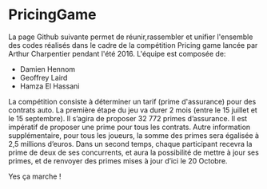 # PricingGame

La page Github suivante permet de réunir,rassembler et unifier l'ensemble des codes réalisés dans le cadre de la compétition Pricing game lancée par Arthur Charpentier pendant l'été 2016.
L'équipe est composée de:
- Damien Hennom
- Geoffrey Laird
- Hamza El Hassani

La compétition consiste à déterminer un tarif (prime d'assurance) pour des contrats auto.
La première étape du jeu va durer 2 mois (entre le 15 juillet et le 15 septembre). Il s’agira de proposer 32 772 primes d’assurance. Il est impératif de proposer une prime pour tous les contrats. Autre information supplémentaire, pour tous les joueurs, la somme des primes sera égalisée à 2,5 millions d’euros.
Dans un second temps, chaque participant recevra la prime de deux de ses concurrents, et aura la possibilité de mettre à jour ses primes, et de renvoyer des primes mises à jour d’ici le 20 Octobre.


Yes ça marche !